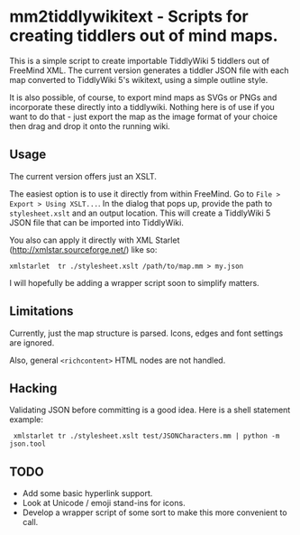 # mm2tiddlywikitext - Scripts for creating tiddlers out of mind maps.

This is a simple script to create importable TiddlyWiki 5 tiddlers out of
FreeMind XML. The current version generates a tiddler JSON file with each map
converted to TiddlyWiki 5's wikitext, using a simple outline style.

It is also possible, of course, to export mind maps as SVGs or PNGs and
incorporate these directly into a tiddlywiki. Nothing here is of use if you
want to do that - just export the map as the image format of your choice then
drag and drop it onto the running wiki.

## Usage

The current version offers just an XSLT.

The easiest option is to use it directly from within FreeMind. Go to `File > Export > Using XSLT...`. 
In the dialog that pops up, provide the path to `stylesheet.xslt` and an output location. 
This will create a TiddlyWiki 5 JSON file that can be imported into TiddlyWiki.

You also can apply it directly with XML Starlet (<http://xmlstar.sourceforge.net/>) like so:

    xmlstarlet  tr ./stylesheet.xslt /path/to/map.mm > my.json

I will hopefully be adding a wrapper script soon to simplify matters.

## Limitations

Currently, just the map structure is parsed. Icons, edges and font settings are ignored.

Also, general `<richcontent>` HTML nodes are not handled.

## Hacking

Validating JSON before committing is a good idea. Here is a shell statement example:

     xmlstarlet tr ./stylesheet.xslt test/JSONCharacters.mm | python -m json.tool 

## TODO

* Add some basic hyperlink support.
* Look at Unicode / emoji stand-ins for icons.
* Develop a wrapper script of some sort to make this more convenient to call.
